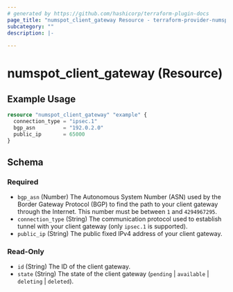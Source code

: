 ```yaml
---
# generated by https://github.com/hashicorp/terraform-plugin-docs
page_title: "numspot_client_gateway Resource - terraform-provider-numspot"
subcategory: ""
description: |-
  
---
```


# numspot_client_gateway (Resource)



## Example Usage

```terraform
resource "numspot_client_gateway" "example" {
  connection_type = "ipsec.1"
  bgp_asn         = "192.0.2.0"
  public_ip       = 65000
}
```

<!-- schema generated by tfplugindocs -->
## Schema

### Required

- `bgp_asn` (Number) The Autonomous System Number (ASN) used by the Border Gateway Protocol (BGP) to find the path to your client gateway through the Internet. This number must be between `1` and `4294967295`.
- `connection_type` (String) The communication protocol used to establish tunnel with your client gateway (only `ipsec.1` is supported).
- `public_ip` (String) The public fixed IPv4 address of your client gateway.

### Read-Only

- `id` (String) The ID of the client gateway.
- `state` (String) The state of the client gateway (`pending` \| `available` \| `deleting` \| `deleted`).
